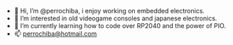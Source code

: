 - 👋 Hi, I’m @perrochiba, i enjoy working on embedded electronics.
- 👀 I’m interested in old videogame consoles and japanese electronics.
- 🌱 I’m currently learning how to code over RP2040 and the power of PIO.
- 📫 perrochiba@hotmail.com

<!---
perrochiba/perrochiba is a ✨ special ✨ repository because its `README.md` (this file) appears on your GitHub profile.
You can click the Preview link to take a look at your changes.
--->

